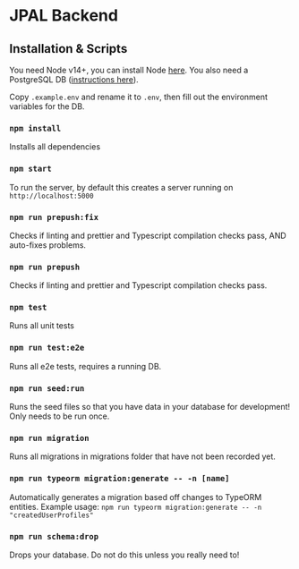 # JPAL Backend

## Installation & Scripts

You need Node v14+, you can install Node [here](https://nodejs.org/en/download/).
You also need a PostgreSQL DB ([instructions here](https://www.postgresql.org/download/)).

Copy `.example.env` and rename it to `.env`, then fill out the environment variables for the DB.

### `npm install`

Installs all dependencies

### `npm start`

To run the server, by default this creates a server running on `http://localhost:5000`

### `npm run prepush:fix`

Checks if linting and prettier and Typescript compilation checks pass, AND auto-fixes problems.

### `npm run prepush`

Checks if linting and prettier and Typescript compilation checks pass.

### `npm test`

Runs all unit tests

### `npm run test:e2e`

Runs all e2e tests, requires a running DB.

### `npm run seed:run`

Runs the seed files so that you have data in your database for development! Only needs to be run once.

### `npm run migration`

Runs all migrations in migrations folder that have not been recorded yet.

### `npm run typeorm migration:generate -- -n [name]`

Automatically generates a migration based off changes to TypeORM entities.
Example usage: `npm run typeorm migration:generate -- -n "createdUserProfiles"`

### `npm run schema:drop`

Drops your database. Do not do this unless you really need to!
